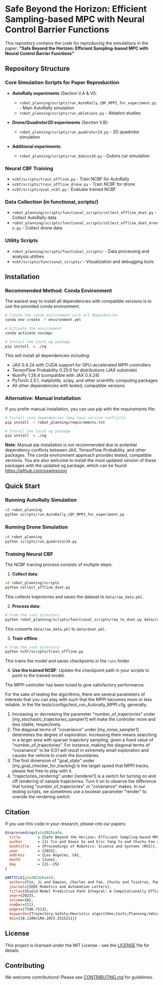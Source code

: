 # Safe Beyond the Horizon: Efficient Sampling-based MPC with Neural Control Barrier Functions

This repository contains the code for reproducing the simulations in the paper:
**"Safe Beyond the Horizon: Efficient Sampling-based MPC with Neural Control Barrier Functions"**
## Repository Structure

### Core Simulation Scripts for Paper Reproduction
- **AutoRally experiments** (Section V.A & VI):
  - `robot_planning/scripts/run_AutoRally_CBF_MPPI_for_experiment.py` - Main AutoRally simulation
  - `robot_planning/scripts/run_ablations.py` - Ablation studies
  
- **Drone/Quadrotor2D experiments** (Section V.B):
  - `robot_planning/scripts/run_quadrotor2d.py` - 2D quadrotor simulation
  
- **Additional experiments**:
  - `robot_planning/scripts/run_dubins3d.py` - Dubins car simulation

### Neural CBF Training
- `ncbf/scripts/train_offline.py` - Train NCBF for AutoRally
- `ncbf/scripts/train_offline_drone.py` - Train NCBF for drone
- `ncbf/scripts/eval_ncbf.py` - Evaluate trained NCBF

### Data Collection (in functional_scripts/)
- `robot_planning/scripts/functional_scripts/collect_offline_dset.py` - Collect AutoRally data
- `robot_planning/scripts/functional_scripts/collect_offline_dset_drone.py` - Collect drone data

### Utility Scripts
- `robot_planning/scripts/functional_scripts/` - Data processing and analysis utilities
- `ncbf/scripts/functional_scripts/` - Visualization and debugging tools

## Installation

### Recommended Method: Conda Environment

The easiest way to install all dependencies with compatible versions is to use the provided conda environment:

```bash
# Create the conda environment with all dependencies
conda env create -f environment.yml

# Activate the environment
conda activate nsvimpc

# Install the local og package
pip install -e ./og
```

This will install all dependencies including:
- JAX 0.4.24 with CUDA support for GPU-accelerated MPPI controllers
- TensorFlow Probability 0.25.0 for distributions (JAX substrate)  
- NumPy 1.26.4 (compatible with JAX 0.4.24)
- PyTorch 2.5.1, matplotlib, scipy, and other scientific computing packages
- All other dependencies with tested, compatible versions

### Alternative: Manual Installation

If you prefer manual installation, you can use pip with the requirements file:

```bash
# Install core dependencies (may have version conflicts)
pip install -r robot_planning/requirements.txt

# Install the local og package
pip install -e ./og
```

**Note**: Manual pip installation is not recommended due to potential dependency conflicts between JAX, TensorFlow Probability, and other packages. The conda environment approach provides tested, compatible versions. You are also welcome to install the most updated version of these packages with the updated og package, which can be found: https://github.com/oswinso/og

## Quick Start

### Running AutoRally Simulation
```bash
cd robot_planning
python scripts/run_AutoRally_CBF_MPPI_for_experiment.py
```

### Running Drone Simulation
```bash
cd robot_planning
python scripts/run_quadrotor2d.py
```

### Training Neural CBF
The NCBF training process consists of multiple steps:

1. **Collect data**:
```bash
cd robot_planning/scripts
python collect_offline_dset.py
```
This collects trajectories and saves the dataset to `data/raw_data.pkl`.

2. **Process data**:
```bash
# From the root directory
python robot_planning/scripts/functional_scripts/raw_to_dset.py data/raw_data.pkl
```
This converts `data/raw_data.pkl` to `data/dset.pkl`.

3. **Train offline**:
```bash
# From the root directory
python ncbf/scripts/train_offline.py
```
This trains the model and saves checkpoints in the `runs` folder.

4. **Use the trained NCBF**: Update the checkpoint path in your scripts to point to the trained model.

The MPPI controller has been tuned to give satisfactory performance.

For the sake of testing the algorithms, there are several parameters of interests that you can play with such that the MPPI becomes more or less reliable. 
In the file tests/configs/test_run_Autorally_MPPI.cfg, generally:
1. Increasing or decreasing the parameter "number_of_trajectories" under [my_stochastic_trajectories_sampler1] will make the controller more and less stable, respectively.
2. The diagonal terms of "covariance" under [my_noise_sampler1] determines the degree of exploration. Increasing them means searching in a larger area with sparser trajectory sampling, given a fixed value of "number_of_trajectories". For instance, making the diagonal terms of "covariance" to be 0.01 will result in extremely small exploration and causes the vehicle to crash the boundaries.
3. The first dimension of "goal_state" under [my_goal_checker_for_tracking] is the target speed that MPPI tracks, please feel free to play with it.
4. "trajectories_rendering" under [renderer1] is a switch for turning on and off rendering of sample trajectories. Turn it on to observe the difference that tuning "number_of_trajectories" or "covariance" makes. In our testing scripts, we sometimes use a boolean parameter "render" to overide the rendering switch.

## Citation

If you use this code in your research, please cite our papers:

```bibtex
@inproceedings{yin2025safe,
  title        = {Safe Beyond the Horizon: Efficient Sampling-based MPC with Neural Control Barrier Functions},
  author       = {Ji Yin and Oswin So and Eric Yang Yu and Chuchu Fan and Panagiotis Tsiotras},
  booktitle    = {Proceedings of Robotics: Science and Systems (RSS)},
  year         = {2025},
  address      = {Los Angeles, CA},
  month        = {June},
  day          = {21--25}
}

@ARTICLE{yin2023shield,
  author={Yin, Ji and Dawson, Charles and Fan, Chuchu and Tsiotras, Panagiotis},
  journal={IEEE Robotics and Automation Letters}, 
  title={Shield Model Predictive Path Integral: A Computationally Efficient Robust MPC Method Using Control Barrier Functions}, 
  year={2023},
  volume={8},
  number={11},
  pages={7106-7113},
  keywords={Trajectory;Safety;Heuristic algorithms;Costs;Planning;Vehicle dynamics;Uncertainty;Autonomous driving;computational efficiency;optimal control and motion planning;vehicle safety},
  doi={10.1109/LRA.2023.3315211}}
```

## License

This project is licensed under the MIT License - see the [LICENSE](LICENSE) file for details.

## Contributing

We welcome contributions! Please see [CONTRIBUTING.md](CONTRIBUTING.md) for guidelines.

